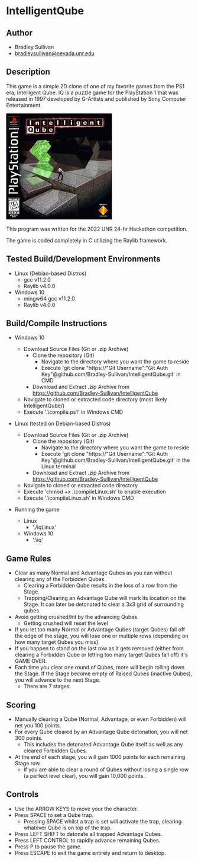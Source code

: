 # IntelligentQube
## Author
- Bradley Sullivan
- bradleysullivan@nevada.unr.edu
## Description
This game is a simple 2D clone of one of my favorite games from the PS1 era, Intelligent Qube. 
IQ is a puzzle game for the PlayStation 1 that was released in 1997 developed by G-Artists and published by Sony Computer Entertainment.

![alt text](https://github.com/Bradley-Sullivan/IntelligentQube/blob/main/blob/Intelligent_Qube.jpg?raw=true)

This program was written for the 2022 UNR 24-hr Hackathon competition.

The game is coded completely in C utilizing the Raylib framework.

## Tested Build/Development Environments
- Linux (Debian-based Distros)
    - gcc v11.2.0
    - Raylib v4.0.0
- Windows 10
    - mingw64 gcc v11.2.0
    - Raylib v4.0.0

## Build/Compile Instructions
- Windows 10
    - Download Source Files (Git or .zip Archive)
        - Clone the repository (Git)
            - Navigate to the directory where you want the game to reside
            - Execute 'git clone "https://"Git Username":"Git Auth Key"@github.com/Bradley-Sullivan/IntelligentQube.git' in CMD
        - Download and Extract .zip Archive from https://github.com/Bradley-Sullivan/IntelligentQube
    - Navigate to cloned or extracted code directory (most likely IntelligentQube/)
    - Execute '.\compile.ps1' in Windows CMD
- Linux (tested on Debian-based Distros)
    - Download Source Files (Git or .zip Archive)
        - Clone the repository (Git)
            - Navigate to the directory where you want the game to reside
            - Execute 'git clone "https://"Git Username":"Git Auth Key"@github.com/Bradley-Sullivan/IntelligentQube.git' in the Linux terminal
        - Download and Extract .zip Archive from https://github.com/Bradley-Sullivan/IntelligentQube
    - Navigate to cloned or extracted code directory
    - Execute 'chmod +x .\compileLinux.sh' to enable execution
    - Execute '.\compileLinux.sh' in Windows CMD

- Running the game
    - Linux
        - './iqLinux'
    - Windows 10
        - '.\iq'

## Game Rules
- Clear as many Normal and Advantage Qubes as you can without clearing any of the Forbidden Qubes.
    - Clearing a Forbidden Qube results in the loss of a row from the Stage.
    - Trapping/Clearing an Advantage Qube will mark its location on the Stage. It can later be detonated to clear a 3x3 grid of surrounding qubes.
- Avoid getting crushed/hit by the advancing Qubes. 
    - Getting crushed will reset the level
- If you let too many Normal or Advantage Qubes (target Qubes) fall off the edge of the stage, you will lose one or multiple rows (depending on how many target Qubes you miss).
- If you happen to stand on the last row as it gets removed (either from clearing a Forbidden Qube or letting too many target Qubes fall off) it's GAME OVER.
- Each time you clear one round of Qubes, more will begin rolling down the Stage. If the Stage become empty of Raised Qubes (inactive Qubes), you will advance to the next Stage.
    - There are 7 stages.

## Scoring
- Manually clearing a Qube (Normal, Advantage, or even Forbidden) will net you 100 points.
- For every Qube cleared by an Advantage Qube detonation, you will net 300 points.
    - This includes the detonated Advantage Qube itself as well as any cleared Forbidden Qubes.
- At the end of each stage, you will gain 1000 points for each remaining Stage row.
    - If you are able to clear a round of Qubes without losing a single row (a perfect level clear), you will gain 10,000 points.

## Controls
- Use the ARROW KEYS to move your the character.
- Press SPACE to set a Qube trap.
    - Pressing SPACE whilst a trap is set will activate the trap, clearing whatever Qube is on top of the trap.
- Press LEFT SHIFT to detonate all trapped Advantage Qubes.
- Press LEFT CONTROL to rapidly advance remaining Qubes.
- Press P to pause the game.
- Press ESCAPE to exit the game entirely and return to desktop.
